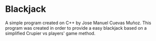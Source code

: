# Blackjack
A simple program created on C++ by Jose Manuel Cuevas Muñoz. 
This program was created in order to provide a easy blackjack based on a simplified Crupier vs players' game method.
